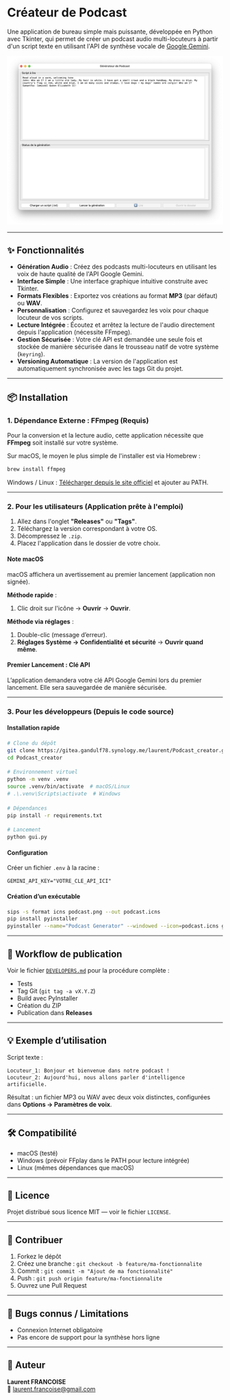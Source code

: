# Créateur de Podcast

Une application de bureau simple mais puissante, développée en Python avec Tkinter, qui permet de créer un podcast audio multi-locuteurs à partir d'un script texte en utilisant l'API de synthèse vocale de [Google Gemini](https://ai.google.dev/).

![Capture d'écran de l'application](podcast_creator_screenshot.png)

---

## ✨ Fonctionnalités

- **Génération Audio** : Créez des podcasts multi-locuteurs en utilisant les voix de haute qualité de l'API Google Gemini.
- **Interface Simple** : Une interface graphique intuitive construite avec Tkinter.
- **Formats Flexibles** : Exportez vos créations au format **MP3** (par défaut) ou **WAV**.
- **Personnalisation** : Configurez et sauvegardez les voix pour chaque locuteur de vos scripts.
- **Lecture Intégrée** : Écoutez et arrêtez la lecture de l'audio directement depuis l'application (nécessite FFmpeg).
- **Gestion Sécurisée** : Votre clé API est demandée une seule fois et stockée de manière sécurisée dans le trousseau natif de votre système (`keyring`).
- **Versioning Automatique** : La version de l'application est automatiquement synchronisée avec les tags Git du projet.

---

## 📦 Installation

### 1. Dépendance Externe : FFmpeg (Requis)

Pour la conversion et la lecture audio, cette application nécessite que **FFmpeg** soit installé sur votre système.

Sur macOS, le moyen le plus simple de l'installer est via Homebrew :
```sh
brew install ffmpeg
```
Windows / Linux : [Télécharger depuis le site officiel](https://ffmpeg.org/download.html) et ajouter au PATH.

---

### 2. Pour les utilisateurs (Application prête à l'emploi)

1.  Allez dans l'onglet **"Releases"** ou **"Tags"**.
2.  Téléchargez la version correspondant à votre OS.
3.  Décompressez le `.zip`.
4.  Placez l'application dans le dossier de votre choix.

#### Note macOS

macOS affichera un avertissement au premier lancement (application non signée).  

**Méthode rapide** :
1. Clic droit sur l'icône → **Ouvrir** → **Ouvrir**.

**Méthode via réglages** :
1. Double-clic (message d’erreur).
2. **Réglages Système → Confidentialité et sécurité** → **Ouvrir quand même**.

#### Premier Lancement : Clé API
L’application demandera votre clé API Google Gemini lors du premier lancement. Elle sera sauvegardée de manière sécurisée.

---

### 3. Pour les développeurs (Depuis le code source)

#### Installation rapide
```sh
# Clone du dépôt
git clone https://gitea.gandulf78.synology.me/laurent/Podcast_creator.git
cd Podcast_creator

# Environnement virtuel
python -m venv .venv
source .venv/bin/activate  # macOS/Linux
# .\.venv\Scripts\activate  # Windows

# Dépendances
pip install -r requirements.txt

# Lancement
python gui.py
```

#### Configuration
Créer un fichier `.env` à la racine :
```
GEMINI_API_KEY="VOTRE_CLE_API_ICI"
```

#### Création d’un exécutable
```sh
sips -s format icns podcast.png --out podcast.icns
pip install pyinstaller
pyinstaller --name="Podcast Generator" --windowed --icon=podcast.icns gui.py
```

---

## 🚀 Workflow de publication

Voir le fichier [`DEVELOPERS.md`](DEVELOPERS.md) pour la procédure complète :  
- Tests
- Tag Git (`git tag -a vX.Y.Z`)
- Build avec PyInstaller
- Création du ZIP
- Publication dans **Releases**

---

## 💡 Exemple d’utilisation

Script texte :
```
Locuteur_1: Bonjour et bienvenue dans notre podcast !
Locuteur_2: Aujourd'hui, nous allons parler d'intelligence artificielle.
```
Résultat : un fichier MP3 ou WAV avec deux voix distinctes, configurées dans **Options → Paramètres de voix**.

---

## 🛠 Compatibilité

- macOS (testé)
- Windows (prévoir FFplay dans le PATH pour lecture intégrée)
- Linux (mêmes dépendances que macOS)

---

## 📜 Licence

Projet distribué sous licence MIT — voir le fichier `LICENSE`.

---

## 🤝 Contribuer

1. Forkez le dépôt
2. Créez une branche : `git checkout -b feature/ma-fonctionnalite`
3. Commit : `git commit -m "Ajout de ma fonctionnalité"`
4. Push : `git push origin feature/ma-fonctionnalite`
5. Ouvrez une Pull Request

---

## 🐞 Bugs connus / Limitations
- Connexion Internet obligatoire
- Pas encore de support pour la synthèse hors ligne

---

## 👤 Auteur

**Laurent FRANCOISE**  
📧 laurent.francoise@gmail.com
